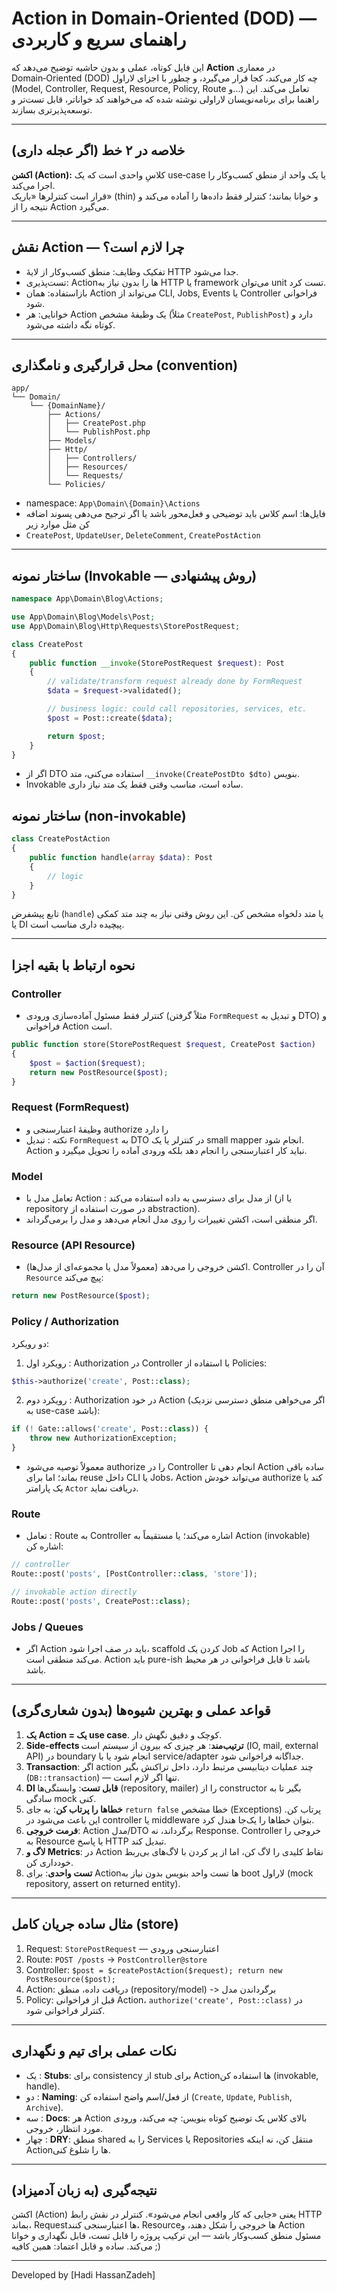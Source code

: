# Action in Domain-Oriented (DOD) — راهنمای سریع و کاربردی

این فایل کوتاه، عملی و بدون حاشیه توضیح می‌دهد که **Action** در معماری Domain‑Oriented (DOD) چه کار می‌کند، کجا قرار می‌گیرد، و چطور با اجزای لاراول (Model, Controller, Request, Resource, Policy, Route و...) تعامل می‌کند. این راهنما برای برنامه‌نویسان لاراولی نوشته شده که می‌خواهند کد خواناتر، قابل تست‌تر و توسعه‌پذیرتری بسازند.

---

## خلاصه در ۲ خط (اگر عجله داری)
**اکشن (Action):** کلاسِ واحدی است که یک use‑case یا یک واحد از منطق کسب‌وکار را اجرا می‌کند.  
قرار است کنترلرها «باریک» (thin) و خوانا بمانند؛ کنترلر فقط داده‌ها را آماده می‌کند و نتیجه را از Action می‌گیرد.

---

## نقش Action — چرا لازم است؟
- تفکیک وظایف: منطق کسب‌وکار از لایهٔ HTTP جدا می‌شود.  
- تست‌پذیری: Actionها را بدون نیاز به HTTP یا framework می‌توان unit تست کرد.  
- بازاستفاده: همان Action می‌تواند از CLI, Jobs, Events یا Controller فراخوانی شود.  
- خوانایی: هر Action یک وظیفهٔ مشخص (مثلاً `CreatePost`, `PublishPost`) دارد و کوتاه نگه داشته می‌شود.

---

## محل قرار‌گیری و نامگذاری (convention)
```
app/
└── Domain/
    └── {DomainName}/
        ├── Actions/
        │   ├── CreatePost.php
        │   └── PublishPost.php
        ├── Models/
        ├── Http/
        │   ├── Controllers/
        │   ├── Resources/
        │   └── Requests/
        └── Policies/
```
- namespace: `App\Domain\{Domain}\Actions`  
- فایل‌ها: اسم کلاس باید توضیحی و فعل‌محور باشد یا اگر ترجیح می‌دهی پسوند اضافه کن مثل موارد زیر
-  `CreatePost`, `UpdateUser`, `DeleteComment`, `CreatePostAction`
---

## ساختار نمونه (Invokable — روش پیشنهادی)
```php
namespace App\Domain\Blog\Actions;

use App\Domain\Blog\Models\Post;
use App\Domain\Blog\Http\Requests\StorePostRequest;

class CreatePost
{
    public function __invoke(StorePostRequest $request): Post
    {
        // validate/transform request already done by FormRequest
        $data = $request->validated();

        // business logic: could call repositories, services, etc.
        $post = Post::create($data);

        return $post;
    }
}
```
- اگر از DTO استفاده می‌کنی، متد `__invoke(CreatePostDto $dto)` بنویس.  
- Invokable ساده است، مناسب وقتی فقط یک متد نیاز داری.

## ساختار نمونه (non-invokable)
```php
class CreatePostAction
{
    public function handle(array $data): Post
    {
        // logic
    }
}
```

تابع پیشفرض (`handle`) یا متد دلخواه مشخص کن. این روش وقتی نیاز به چند متد کمکی یا DI پیچیده داری مناسب است.

---

## نحوه ارتباط با بقیه اجزا

### Controller
- کنترلر فقط مسئول آماده‌سازی ورودی (مثلاً گرفتن `FormRequest` و تبدیل به DTO) و فراخوانی Action است.
```php
public function store(StorePostRequest $request, CreatePost $action)
{
    $post = $action($request);
    return new PostResource($post);
}
```

### Request (FormRequest)
- وظیفهٔ اعتبارسنجی و authorize را دارد
- نکته : تبدیل `FormRequest` به DTO در کنترلر یا یک small mapper انجام شود. Action نباید کار اعتبارسنجی را انجام دهد بلکه ورودی آماده را تحویل میگیرد و.

### Model
- تعامل مدل با Action : از مدل برای دسترسی به داده استفاده می‌کند (یا از repository در صورت استفاده از abstraction).  
- اگر منطقی است، اکشن  تغییرات را روی مدل انجام می‌دهد و مدل را برمی‌گرداند.

### Resource (API Resource)
- اکشن خروجی را می‌دهد (معمولاً مدل یا مجموعه‌ای از مدل‌ها). Controller آن را در `Resource` پیچ می‌کند:
```php
return new PostResource($post);
```

### Policy / Authorization
دو رویکرد:
1. رویکرد اول : Authorization در Controller با استفاده از Policies:
```php
$this->authorize('create', Post::class);
```
2. رویکرد دوم : Authorization در خود Action (اگر می‌خواهی منطق دسترسی نزدیک به use-case باشد):
```php
if (! Gate::allows('create', Post::class)) {
    throw new AuthorizationException;
}
```
- معمولاً توصیه می‌شود authorize را در Controller انجام دهی تا Action ساده باقی بماند؛ اما برای reuse داخل CLI یا Jobs، Action می‌تواند خودش authorize کند یا یک پارامتر `Actor` دریافت نماید.

### Route
- تعامل : Route به Controller اشاره می‌کند؛ یا مستقیماً به Action (invokable) اشاره کن:
```php
// controller
Route::post('posts', [PostController::class, 'store']);

// invokable action directly
Route::post('posts', CreatePost::class);
```

### Jobs / Queues
- اگر Action باید در صف اجرا شود، scaffold کردن یک Job که Action را اجرا می‌کند منطقی است. Action باید pure-ish باشد تا قابل فراخوانی در هر محیط باشد.

---

## قواعد عملی و بهترین شیوه‌ها (بدون شعاری‌گری)
1. **یک Action = یک use case**. کوچک و دقیق نگهش دار.  
2. **Side-effects ترتیب‌مند**: هر چیزی که بیرون از سیستم است (IO, mail, external API) در boundary انجام شود یا با service/adapter جداگانه فراخوانی شود.  
3. **Transaction**: اگر action چند عملیات دیتابیسی مرتبط دارد، داخل تراکنش بگیر (`DB::transaction`) — تنها اگر لازم است.  
4. **DI قابل تست**: وابستگی‌ها (repository, mailer) را از constructor بگیر تا به سادگی mock کنی.  
5. **خطاها را پرتاب کن**: به جای `return false` خطا مشخص (Exceptions) پرتاب کن. این باعث می‌شود در controller یا middleware بتوان خطاها را یک‌جا هندل کرد.  
6. **فرمت خروجی**: Action مدل/DTO برگرداند، نه Response. Controller خروجی را به Resource یا پاسخ HTTP تبدیل کند.  
7. **لاگ و Metrics**: در Action نقاط کلیدی را لاگ کن، اما از پر کردن با لاگ‌های بی‌ربط خودداری کن.  
8. **تست واحدی**: برای Actionها تست واحد بنویس بدون نیاز به boot لاراول (mock repository, assert on returned entity).

---

## مثال ساده جریان کامل (store)
1. Request: `StorePostRequest` — اعتبارسنجی ورودی  
2. Route: `POST /posts` → `PostController@store`  
3. Controller: `$post = $createPostAction($request); return new PostResource($post);`  
4. Action: دریافت داده، منطق (repository/model) -> برگرداندن مدل  
5. Policy: قبل از فراخوانی Action، `authorize('create', Post::class)` در کنترلر فراخوانی شود.  

---

## نکات عملی برای تیم و نگهداری
- یک : **Stubs**: برای consistency از stub برای Actionها استفاده کن (invokable, handle).  
- دو : **Naming**: از فعل/اسم واضح استفاده کن (`Create`, `Update`, `Publish`, `Archive`).  
- سه : **Docs**: هر Action بالای کلاس یک توضیح کوتاه بنویس: چه می‌کند، ورودی مورد انتظار، خروجی.  
- چهار : **DRY**: منطق shared را به Services یا Repositories منتقل کن، نه اینکه Actionها را شلوغ کنی.  

---

## نتیجه‌گیری (به زبان آدمیزاد)
اکشن (Action) یعنی «جایی که کار واقعی انجام می‌شود». کنترلر در نقش رابط HTTP بماند، Requestها اعتبارسنجی کنند، Resourceها خروجی را شکل دهند، و Action مسئول منطق کسب‌وکار باشد — این ترکیب پروژه را قابل تست، قابل نگهداری و خوانا می‌کند. ساده و قابل اعتماد: همین کافیه ;)

---

Developed by [Hadi HassanZadeh]  